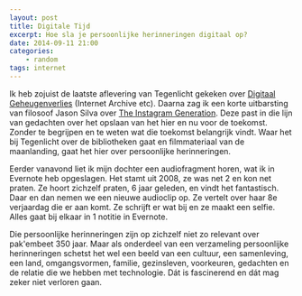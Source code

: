 ```yaml
---
layout: post
title: Digitale Tijd
excerpt: Hoe sla je persoonlijke herinneringen digitaal op?
date: 2014-09-11 21:00
categories: 
    - random
tags: internet
---
```


Ik heb zojuist de laatste aflevering van Tegenlicht gekeken over [Digitaal Geheugenverlies](http://tegenlicht.vpro.nl/afleveringen/2014-2015/digitaal-geheugenverlies.html) (Internet Archive etc). Daarna zag ik een korte uitbarsting van filosoof Jason Silva over [The Instagram Generation](https://www.linkedin.com/today/post/article/20140910090715-13303287-de-instagram-generatie-ik-fotografeer-dus-ik-ben). Deze past in die lijn van gedachten over het opslaan van het hier en nu voor de toekomst. Zonder te begrijpen en te weten wat die toekomst belangrijk vindt. Waar het bij Tegenlicht over de bibliotheken gaat en filmmateriaal van de maanlanding, gaat het hier over persoonlijke herinneringen.

Eerder vanavond liet ik mijn dochter een audiofragment horen, wat ik in Evernote heb opgeslagen. Het stamt uit 2008, ze was net 2 en kon net praten. Ze hoort zichzelf praten, 6 jaar geleden, en vindt het fantastisch. Daar en dan nemen we een nieuwe audioclip op. Ze vertelt over haar 8e verjaardag die er aan komt. Ze schrijft er wat bij en ze maakt een selfie. Alles gaat bij elkaar in 1 notitie in Evernote.

Die persoonlijke herinneringen zijn op zichzelf niet zo relevant over pak'embeet 350 jaar. Maar als onderdeel van een verzameling persoonlijke herinneringen schetst het wel een beeld van een cultuur, een samenleving, een land, omgangsvormen, familie, gezinsleven, voorkeuren, gedachten en de relatie die we hebben met technologie. Dát is fascinerend en dát mag zeker niet verloren gaan.
